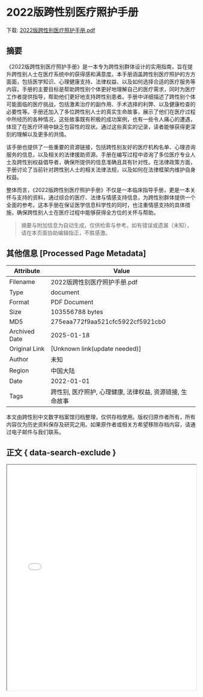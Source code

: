 # 2022版跨性别医疗照护手册

<!-- tcd_download_link -->
下载: <a href="../2022版跨性别医疗照护手册.pdf" download>2022版跨性别医疗照护手册.pdf</a>
<!-- tcd_download_link_end -->

## 摘要

<!-- tcd_abstract -->
《2022版跨性别医疗照护手册》是一本专为跨性别群体设计的实用指南，旨在提升跨性别人士在医疗系统中的获得感和满意度。本手册涵盖跨性别医疗照护的方方面面，包括医学知识、心理健康支持、法律权益、以及如何选择合适的医疗服务等内容。手册的主要目标是帮助跨性别个体更好地理解自己的医疗需求，同时为医疗工作者提供指导，帮助他们更好地支持跨性别患者。手册中详细描述了跨性别个体可能面临的医疗挑战，包括激素治疗的副作用、手术选择的利弊、以及健康检查的必要性等。手册还加入了多位跨性别人士的真实生命故事，展示了他们在医疗过程中所经历的各种情况，这些故事既有积极的成功案例，也有一些令人痛心的遭遇，体现了在医疗环境中缺乏包容性的现状。通过这些真实的记录，读者能够获得更深刻的理解以及更多的共情。

该手册也提供了一些重要的资源链接，包括跨性别友好的医疗机构名单、心理咨询服务的信息，以及相关的法律援助资源。手册在编写过程中咨询了多位医疗专业人士及跨性别权益倡导者，确保所提供的信息准确且具有针对性。在法律政策方面，手册讨论了当前针对跨性别人士的相关法律法规，以及如何在法律框架内维护自身权益。

整体而言，《2022版跨性别医疗照护手册》不仅是一本临床指导手册，更是一本关怀与支持的资料，通过综合的医疗、法律与情感支持信息，为跨性别群体提供一个全面的参考。这本手册在保证医学信息科学性的同时，也注重情感支持的具体措施，确保跨性别人士在医疗过程中能够获得全方位的关怀与帮助。

<!-- tcd_abstract_end -->

> 摘要与附加信息为自动生成，仅供检索与参考。如有错误或遗漏（未知），请在本页面协助编辑指正，不胜感激。

## 其他信息 [Processed Page Metadata]

| Attribute       | Value                                  |
|-----------------|----------------------------------------|
| Filename        | 2022版跨性别医疗照护手册.pdf                             |
| Type            | document                                 |
| Format          | PDF Document                               |
| Size            | 103556788 bytes                           |
| MD5             | 275eaa772f9aa521cfc5922cf5921cb0                                  |
| Archived Date   | 2025-01-18                             |
| Original Link   | [Unknown link(update needed)]                         |
| Author          | 未知                               |
| Region          | 中国大陆                               |
| Date            | 2022-01-01                                 |
| Tags            | 跨性别, 医疗照护, 心理健康, 法律权益, 资源链接, 生命故事                                 |

本文由跨性别中文数字档案馆归档整理，仅供存档使用。版权归原作者所有，所有内容仅为历史资料保存及研究之用。如果原作者或相关方希望移除存档内容，请通过电子邮件与我们联系。

## 正文 { data-search-exclude }

<!-- tcd_main_text -->
<iframe src="../2022版跨性别医疗照护手册.pdf" width="100%" height="600px">
    <p>无法显示PDF，请下载查看。</p>
</iframe>
<!-- tcd_main_text_end -->

